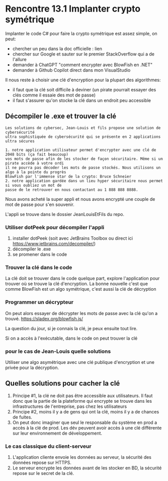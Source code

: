 # Rencontre 13.1 Implanter crypto symétrique

Implanter le code C# pour faire la crypto symétrique est assez simple, on peut:
- chercher un peu dans la doc officielle : lien
- chercher sur Google et sauter sur le premier StackOverflow qui a de l'allure
- demander à ChatGPT "comment encrypter avec BlowFish en .NET"
- demander à Github Copilot direct dans mon VisualStudio

Il nous reste à choisir une clé d'encryption pour la plupart des algorithmes:
- il faut que la clé soit difficile à deviner (un pirate pourrait essayer des clés comme il essaie des mot de passe)
- il faut s'assurer qu'on stocke la clé dans un endroit peu accessible

## Décompiler le .exe et trouver la clé

```
Les solutions de cybersec, Jean-Louis et fils propose une solution de cybersécurité
ultra sophistiquée de cybersécurité qui se présente en 2 applications ultra sécures

1. notre application utilisateur permet d'encrypter avec une clé de 2048 bits (ça fait beaucoup)
vos mots de passe afin de les stocker de façon sécuritaire. Même si un pirate accède à votre ordi
il ne pourra pas décoder les mots de passe stockés. Nous utilisons un algo à la pointe du progrès
BlowFish par l'immense star de la crypto: Bruce Schneier
2. notre application gardée dans un lieu hyper sécuritaire nous permet si vous oubliez un mot de 
passe de le retrouver en nous contactant au 1 888 888 8888.
```

Nous avons acheté la super appli et nous avons encrypté une couple de mot de passe pour s'en souvenir.

L'appli se trouve dans le dossier JeanLouisEtFils du repo.

### Utiliser dotPeek pour décompiler l'appli

1. installer dotPeek (soit avec JetBrains Toolbox ou direct ici https://www.jetbrains.com/decompiler/)
2. décompiler le .exe
3. se promener dans le code 

### Trouver la clé dans le code

La clé doit se trouver dans le code quelque part, explore l'application pour trouver où se trouve la clé
d'encryption. La bonne nouvelle c'est que comme BlowFish est un algo symétrique, c'est aussi la clé
de décryption

### Programmer un décrypteur

On peut alors essayer de décrypter les mots de passe avec la clé qu'on a trouvé. 
https://sladex.org/blowfish.js/

La question du jour, si je connais la clé, je peux ensuite tout lire.

Si on a accès à l'exécutable, dans le code on peut trouver la clé

### pour le cas de Jean-Louis quelle solutions

Utiliser une algo asymétrique avec une clé publique d'encryption et une privée pour la décryption.

## Quelles solutions pour cacher la clé

1. Principe #1, la clé ne doit pas être accessible aux utilisateurs. Il faut donc que la partie de la plateforme
qui encrypte se trouve dans les infrastructures de l'entreprise, pas chez les utilisateurs
2. Principe #2, moins il y a de gens qui ont la clé, moins il y a de chances de fuites.
3. On peut donc imaginer que seul le responsable du système en prod a accès à la clé de prod. Les dév peuvent 
avoir accès à une clé différente sur leur environnement de développement.

### Le cas classique du client-serveur

1. L'application cliente envoie les données au serveur, la sécurité des données repose sur HTTPS.
2. Le serveur encrypte les données avant de les stocker en BD, la sécurité repose sur le secret de la clé.


